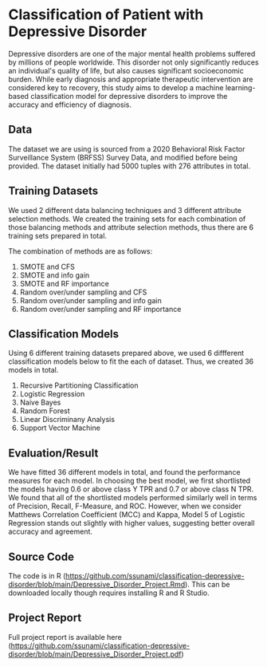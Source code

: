# Classification of Patient with Depressive Disorder

Depressive disorders are one of the major mental health problems suffered by millions of people worldwide. This disorder not only significantly reduces an individual's quality of life, but also causes significant socioeconomic burden. While early diagnosis and appropriate therapeutic intervention are considered key to recovery, this study aims to develop a machine learning-based classification model for depressive disorders to improve the accuracy and efficiency of diagnosis.

## Data
The dataset we are using is sourced from a 2020 Behavioral Risk Factor Surveillance System (BRFSS) Survey Data, and modified before being provided. The dataset initially had 5000 tuples with 276 attributes in total.

## Training Datasets

We used 2 different data balancing techniques and 3 different attribute selection methods. We created the training sets for each combination of those balancing methods
and attribute selection methods, thus there are 6 training sets prepared in total.

The combination of methods are as follows:

1. SMOTE and CFS
2. SMOTE and info gain
3. SMOTE and RF importance
4. Random over/under sampling and CFS
5. Random over/under sampling and info gain
6. Random over/under sampling and RF importance

## Classification Models

Using 6 different training datasets prepared above, we used 6 diffferent classification models below to fit the each of dataset. Thus, we created 36 models in total.

1. Recursive Partitioning Classification
2. Logistic Regression
3. Naive Bayes
4. Random Forest
5. Linear Discriminany Analysis
6. Support Vector Machine 

## Evaluation/Result

We have fitted 36 different models in total, and found the performance measures for each model. In choosing the best model, we first shortlisted the models having 0.6 or above class Y TPR and 0.7 or above class N TPR. We found that all of the shortlisted models performed similarly well in terms
of Precision, Recall, F-Measure, and ROC. However, when we consider Matthews Correlation Coefficient (MCC) and Kappa, Model 5 of Logistic Regression stands out slightly with higher values, suggesting better overall accuracy and agreement.


## Source Code
The code is in R (https://github.com/ssunami/classification-depressive-disorder/blob/main/Depressive_Disorder_Project.Rmd). This can be downloaded locally though requires installing R and R Studio.

## Project Report
Full project report is available here (https://github.com/ssunami/classification-depressive-disorder/blob/main/Depressive_Disorder_Project.pdf)



